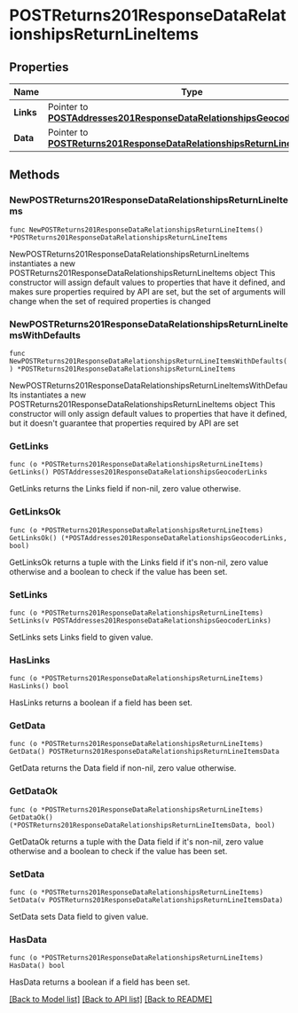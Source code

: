 # POSTReturns201ResponseDataRelationshipsReturnLineItems

## Properties

Name | Type | Description | Notes
------------ | ------------- | ------------- | -------------
**Links** | Pointer to [**POSTAddresses201ResponseDataRelationshipsGeocoderLinks**](POSTAddresses201ResponseDataRelationshipsGeocoderLinks.md) |  | [optional] 
**Data** | Pointer to [**POSTReturns201ResponseDataRelationshipsReturnLineItemsData**](POSTReturns201ResponseDataRelationshipsReturnLineItemsData.md) |  | [optional] 

## Methods

### NewPOSTReturns201ResponseDataRelationshipsReturnLineItems

`func NewPOSTReturns201ResponseDataRelationshipsReturnLineItems() *POSTReturns201ResponseDataRelationshipsReturnLineItems`

NewPOSTReturns201ResponseDataRelationshipsReturnLineItems instantiates a new POSTReturns201ResponseDataRelationshipsReturnLineItems object
This constructor will assign default values to properties that have it defined,
and makes sure properties required by API are set, but the set of arguments
will change when the set of required properties is changed

### NewPOSTReturns201ResponseDataRelationshipsReturnLineItemsWithDefaults

`func NewPOSTReturns201ResponseDataRelationshipsReturnLineItemsWithDefaults() *POSTReturns201ResponseDataRelationshipsReturnLineItems`

NewPOSTReturns201ResponseDataRelationshipsReturnLineItemsWithDefaults instantiates a new POSTReturns201ResponseDataRelationshipsReturnLineItems object
This constructor will only assign default values to properties that have it defined,
but it doesn't guarantee that properties required by API are set

### GetLinks

`func (o *POSTReturns201ResponseDataRelationshipsReturnLineItems) GetLinks() POSTAddresses201ResponseDataRelationshipsGeocoderLinks`

GetLinks returns the Links field if non-nil, zero value otherwise.

### GetLinksOk

`func (o *POSTReturns201ResponseDataRelationshipsReturnLineItems) GetLinksOk() (*POSTAddresses201ResponseDataRelationshipsGeocoderLinks, bool)`

GetLinksOk returns a tuple with the Links field if it's non-nil, zero value otherwise
and a boolean to check if the value has been set.

### SetLinks

`func (o *POSTReturns201ResponseDataRelationshipsReturnLineItems) SetLinks(v POSTAddresses201ResponseDataRelationshipsGeocoderLinks)`

SetLinks sets Links field to given value.

### HasLinks

`func (o *POSTReturns201ResponseDataRelationshipsReturnLineItems) HasLinks() bool`

HasLinks returns a boolean if a field has been set.

### GetData

`func (o *POSTReturns201ResponseDataRelationshipsReturnLineItems) GetData() POSTReturns201ResponseDataRelationshipsReturnLineItemsData`

GetData returns the Data field if non-nil, zero value otherwise.

### GetDataOk

`func (o *POSTReturns201ResponseDataRelationshipsReturnLineItems) GetDataOk() (*POSTReturns201ResponseDataRelationshipsReturnLineItemsData, bool)`

GetDataOk returns a tuple with the Data field if it's non-nil, zero value otherwise
and a boolean to check if the value has been set.

### SetData

`func (o *POSTReturns201ResponseDataRelationshipsReturnLineItems) SetData(v POSTReturns201ResponseDataRelationshipsReturnLineItemsData)`

SetData sets Data field to given value.

### HasData

`func (o *POSTReturns201ResponseDataRelationshipsReturnLineItems) HasData() bool`

HasData returns a boolean if a field has been set.


[[Back to Model list]](../README.md#documentation-for-models) [[Back to API list]](../README.md#documentation-for-api-endpoints) [[Back to README]](../README.md)


